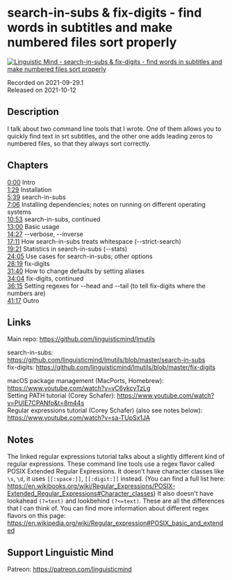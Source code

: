 # search-in-subs & fix-digits - find words in subtitles and make numbered files sort properly
 
[![Linguistic Mind - search-in-subs & fix-digits - find words in subtitles and make numbered files sort properly](https://img.youtube.com/vi/6Q2avEWiQB8/0.jpg)](https://www.youtube.com/watch?v=6Q2avEWiQB8)
 
Recorded on 2021-09-29.1<br>
Released on 2021-10-12
 
## Description
 
I talk about two command line tools that I wrote. One of them allows you to quickly find text in srt subtitles, and the other one adds leading zeros to numbered files, so that they always sort correctly.
 
## Chapters
 
[0:00](https://www.youtube.com/watch?v=6Q2avEWiQB8&t=0m0s "Intro") Intro<br>
[1:29](https://www.youtube.com/watch?v=6Q2avEWiQB8&t=1m29s "Installation") Installation<br>
[5:39](https://www.youtube.com/watch?v=6Q2avEWiQB8&t=5m39s "search-in-subs") search-in-subs<br>
[7:06](https://www.youtube.com/watch?v=6Q2avEWiQB8&t=7m6s "Installing dependencies; notes on running on different operating systems") Installing dependencies; notes on running on different operating systems<br>
[10:53](https://www.youtube.com/watch?v=6Q2avEWiQB8&t=10m53s "search-in-subs, continued") search-in-subs, continued<br>
[13:00](https://www.youtube.com/watch?v=6Q2avEWiQB8&t=13m0s "Basic usage") Basic usage<br>
[14:27](https://www.youtube.com/watch?v=6Q2avEWiQB8&t=14m27s "--verbose, --inverse") --verbose, --inverse<br>
[17:11](https://www.youtube.com/watch?v=6Q2avEWiQB8&t=17m11s "How search-in-subs treats whitespace (--strict-search)") How search-in-subs treats whitespace (--strict-search)<br>
[19:21](https://www.youtube.com/watch?v=6Q2avEWiQB8&t=19m21s "Statistics in search-in-subs (--stats)") Statistics in search-in-subs (--stats)<br>
[24:05](https://www.youtube.com/watch?v=6Q2avEWiQB8&t=24m5s "Use cases for search-in-subs; other options") Use cases for search-in-subs; other options<br>
[28:19](https://www.youtube.com/watch?v=6Q2avEWiQB8&t=28m19s "fix-digits") fix-digits<br>
[31:40](https://www.youtube.com/watch?v=6Q2avEWiQB8&t=31m40s "How to change defaults by setting aliases") How to change defaults by setting aliases<br>
[34:04](https://www.youtube.com/watch?v=6Q2avEWiQB8&t=34m4s "fix-digits, continued") fix-digits, continued<br>
[36:15](https://www.youtube.com/watch?v=6Q2avEWiQB8&t=36m15s "Setting regexes for --head and --tail (to tell fix-digits where the numbers are)") Setting regexes for --head and --tail (to tell fix-digits where the numbers are)<br>
[41:17](https://www.youtube.com/watch?v=6Q2avEWiQB8&t=41m17s "Outro") Outro
 
## Links
 
Main repo: https://github.com/linguisticmind/lmutils
 
search-in-subs: https://github.com/linguisticmind/lmutils/blob/master/search-in-subs<br>
fix-digits: https://github.com/linguisticmind/lmutils/blob/master/fix-digits
 
macOS package management (MacPorts, Homebrew): https://www.youtube.com/watch?v=vC6ykcyTzLg<br>
Setting PATH tutorial (Corey Schafer): https://www.youtube.com/watch?v=PUIE7CPANfo&t=8m44s<br>
Regular expressions tutorial (Corey Schafer) (also see notes below): https://www.youtube.com/watch?v=sa-TUpSx1JA 
 
## Notes
 
The linked regular expressions tutorial talks about a slightly different kind of regular expressions. These command line tools use a regex flavor called POSIX Extended Regular Expressions. It doesn't have character classes like `\s`, `\d`, it uses `[[:space:]]`, `[[:digit:]]` instead. (You can find a full list here: https://en.wikibooks.org/wiki/Regular_Expressions/POSIX-Extended_Regular_Expressions#Character_classes) It also doesn't have lookahead `(?=text)` and lookbehind `(?<=text)`. These are all the differences that I can think of. You can find more information about different regex flavors on this page: https://en.wikipedia.org/wiki/Regular_expression#POSIX_basic_and_extended
 
## Support Linguistic Mind
 
Patreon: https://patreon.com/linguisticmind
